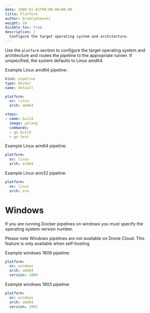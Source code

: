 ```yaml
---
date: 2000-01-01T00:00:00+00:00
title: Platform
author: bradrydzewski
weight: 20
disable_toc: true
description: |
  Configure the target operating system and architecture.
---
```


Use the `platform` section to configure the target operating system and architecture and routes the pipeline to the appropriate runner. If unspecified, the system defaults to Linux amd64.

Example Linux amd64 pipeline:

```yaml {linenos=table, hl_lines=["5-7"]}
kind: pipeline
type: docker
name: default

platform:
  os: linux
  arch: amd64

steps:
- name: build
  image: golang
  commands:
  - go build
  - go test
```

Example Linux arm64 pipeline:

```yaml {linenos=table, linenostart=15, hl_lines=["3"]}
platform:
  os: linux
  arch: arm64
```

Example Linux arm32 pipeline:

```yaml {linenos=table, linenostart=15, hl_lines=["3"]}
platform:
  os: linux
  arch: arm
```

# Windows

If you are running Docker pipelines on windows you must specify the operating system version number.

<div class="alert">
Please note Windows pipelines are not available on Drone Cloud. This feature is only available when self-hosting
</div>

Example windows 1809 pipeline:

```yaml {linenos=table, linenostart=5, hl_lines=["4"]}
platform:
  os: windows
  arch: amd64
  version: 1809
```

Example windows 1903 pipeline:

```yaml {linenos=table, linenostart=5, hl_lines=["4"]}
platform:
  os: windows
  arch: amd64
  version: 1903
```

